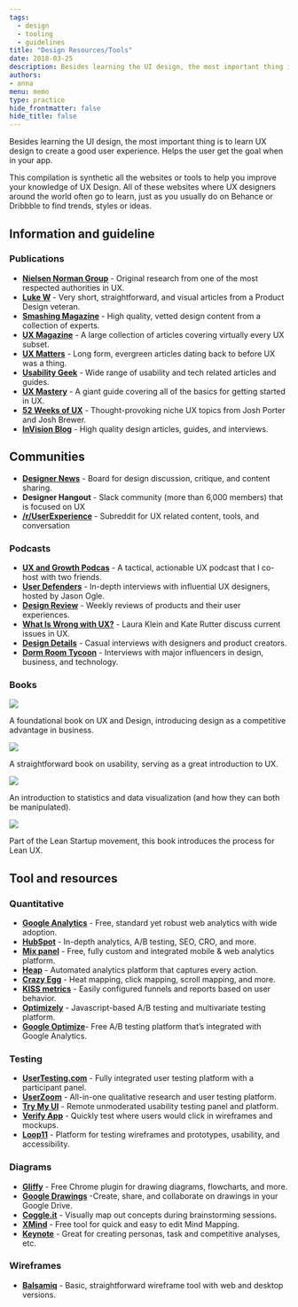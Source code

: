 ```yaml
---
tags: 
  - design
  - tooling
  - guidelines
title: "Design Resources/Tools"
date: 2018-03-25
description: Besides learning the UI design, the most important thing is to learn UX design to create a good user experience. Helps the user get the goal when in your app.
authors: 
- anna
menu: memo
type: practice
hide_frontmatter: false
hide_title: false
---
```


Besides learning the UI design, the most important thing is to learn UX design to create a good user experience. Helps the user get the goal when in your app.

This compilation is synthetic all the websites or tools to help you improve your knowledge of UX Design. All of these websites where UX designers around the world often go to learn, just as you usually do on Behance or Dribbble to find trends, styles or ideas.

## Information and guideline
### Publications
* **[Nielsen Norman Group](https://www.nngroup.com/articles/)** - Original research from one of the most respected authorities in UX.
* **[Luke W](https://www.lukew.com/ff/)** - Very short, straightforward, and visual articles from a Product Design veteran.
* **[Smashing Magazine](https://www.smashingmagazine.com/)** - High quality, vetted design content from a collection of experts.
* **[UX Magazine](https://uxmag.com/)** - A large collection of articles covering virtually every UX subset.
* **[UX Matters](https://www.uxmatters.com/)** - Long form, evergreen articles dating back to before UX was a thing.
* **[Usability Geek](https://usabilitygeek.com/)** - Wide range of usability and tech related articles and guides.
* **[UX Mastery](https://uxmastery.com/)** - A giant guide covering all of the basics for getting started in UX.
* **[52 Weeks of UX](http://52weeksofux.com/tagged/week_1)** - Thought-provoking niche UX topics from Josh Porter and Josh Brewer.
* **[InVision Blog](https://www.invisionapp.com/blog)** - High quality design articles, guides, and interviews.

## Communities
* **[Designer News](https://www.designernews.co/)** - Board for design discussion, critique, and content sharing.
* **Designer Hangout** - Slack community (more than 6,000 members) that is focused on UX
* **[/r/UserExperience](https://www.reddit.com/r/userexperience/)** - Subreddit for UX related content, tools, and conversation

### Podcasts
* **[UX and Growth Podcas](https://austinknight.com/podcast/)** - A tactical, actionable UX podcast that I co-host with two friends.
* **[User Defenders](https://userdefenders.com/)** - In-depth interviews with influential UX designers, hosted by Jason Ogle.
* **[Design Review](http://www.designreviewpodcast.com/)** - Weekly reviews of products and their user experiences.
* **[What Is Wrong with UX?](https://itunes.apple.com/us/podcast/what-is-wrong-ux-users-know/id980133198?mt=2)** - Laura Klein and Kate Rutter discuss current issues in UX.
* **[Design Details](https://spec.fm/podcasts/design-details)** - Casual interviews with designers and product creators.
* **[Dorm Room Tycoon](https://drt.fm/)** - Interviews with major influencers in design, business, and technology.

### Books
![](assets/design-resourcestools_1d108bd8a65ff50110c20d550f63945e_md5.webp)

A foundational book on UX and Design, introducing design as a competitive advantage in business.

![](assets/design-resourcestools_9863db6fd97f581087152cab779966e2_md5.webp)

A straightforward book on usability, serving as a great introduction to UX.

![](assets/design-resourcestools_35a07daafda041800eb792f9dfb52744_md5.webp)

An introduction to statistics and data visualization (and how they can both be manipulated).

![](assets/design-resourcestools_22750df99a8ae9d95127999f8d41614b_md5.webp)

Part of the Lean Startup movement, this book introduces the process for Lean UX.

## Tool and resources
### Quantitative
* **[Google Analytics](https://www.google.com/analytics/#?modal_active=none)** - Free, standard yet robust web analytics with wide adoption.
* **[HubSpot](https://www.hubspot.com/)** - In-depth analytics, A/B testing, SEO, CRO, and more.
* **[Mix panel](https://mixpanel.com/)** - Free, fully custom and integrated mobile & web analytics platform.
* **[Heap](https://heapanalytics.com/?referral=5djmk)** - Automated analytics platform that captures every action.
* **[Crazy Egg](https://www.crazyegg.com/)** - Heat mapping, click mapping, scroll mapping, and more.
* **[KISS metrics](https://www.kissmetrics.com/)** - Easily configured funnels and reports based on user behavior.
* **[Optimizely](https://www.optimizely.com/)** - Javascript-based A/B testing and multivariate testing platform.
* **[Google Optimize](https://optimize.google.com/optimize/home/#/accounts/2740283315/containers/8631801)**- Free A/B testing platform that’s integrated with Google Analytics.

### Testing
* **[UserTesting.com](http://usertesting.com/)** - Fully integrated user testing platform with a participant panel.
* **[UserZoom](https://www.userzoom.com/)** - All-in-one qualitative research and user testing platform.
* **[Try My UI](https://www.trymyui.com/)** - Remote unmoderated usability testing panel and platform.
* **[Verify App](https://verifyapp.com/)** - Quickly test where users would click in wireframes and mockups.
* **[Loop11](https://www.loop11.com/)** - Platform for testing wireframes and prototypes, usability, and accessibility.

### Diagrams
* **[Gliffy](https://www.gliffy.com/)** - Free Chrome plugin for drawing diagrams, flowcharts, and more.
* **[Google Drawings](https://docs.google.com/drawings/d/1saUBNhMvr-v-nunOZ73Pp-rqrPp-r4EeT2Ml2p2lcng/edit)** -Create, share, and collaborate on drawings in your Google Drive.
* **[Coggle.it](http://coggle.it/)** - Visually map out concepts during brainstorming sessions.
* **[XMind](http://www.xmind.net/)** - Free tool for quick and easy to edit Mind Mapping.
* **[Keynote](https://www.apple.com/keynote/)** - Great for creating personas, task and competitive analyses, etc.

### Wireframes
* **[Balsamiq](https://balsamiq.com/)** - Basic, straightforward wireframe tool with web and desktop versions.
